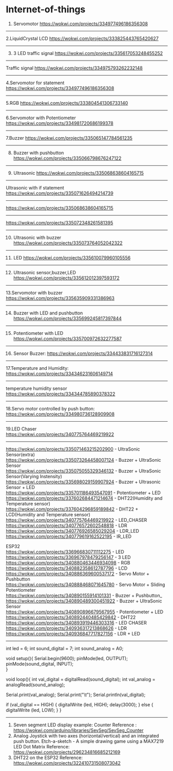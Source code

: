 # Internet-of-things
1. Servomotor https://wokwi.com/projects/334977496186356308  <br>
***************************************************************************
2.LiquidCrystal LCD https://wokwi.com/projects/333825443765420627  <br>
*****************************************************************************
3. 3 LED traffic signal https://wokwi.com/projects/335617053248455252 <br>
*****************************************************************************
Traffic signal https://wokwi.com/projects/334975793262232148  <br>
 *****************************************************************************
4.Servomotor for statement https://wokwi.com/projects/334977496186356308<br>
*****************************************************************************
5.RGB https://wokwi.com/projects/333804541306733140  <br>
******************************************************************************
6.Servomotor with Potentiometer https://wokwi.com/projects/334981720686199378  <br>
***********************************************************************************
7.Buzzer https://wokwi.com/projects/335065147784561235 <br>
**************************************************************************************
8. Buzzer with pushbutton https://wokwi.com/projects/335066798676247122 <br>
*****************************************************************************************
9. Ultrasonic https://wokwi.com/projects/335068638604165715  <br>
******************************************************************************************
Ultrasonic with if statement https://wokwi.com/projects/335071626494214739 <br>
 *****************************************************************************************
https://wokwi.com/projects/335068638604165715<br>
 ****************************************************************************************
https://wokwi.com/projects/335072348261581395 <br>
 ***************************************************************************************
10. Ultrasonic with buzzer https://wokwi.com/projects/335073764052042322 <br>
*****************************************************************************************
11. LED https://wokwi.com/projects/335610079960105556 <br>
*******************************************************************************************
12. Ultrasonic sensor,buzzer,LED https://wokwi.com/projects/335612012397593172  <br>
*******************************************************************************************
13.Servomotor with buzzer https://wokwi.com/projects/335635909331386963 <br>
************************************************************************************************
14. Buzzer with LED and pushbutton https://wokwi.com/projects/335699245817397844 <br> 
*************************************************************************************************
15. Potentiometer with LED https://wokwi.com/projects/335700972632277587 <br>
************************************************************************************************************
16. Sensor Buzzer: https://wokwi.com/projects/334433831716127314<br>
********************************************************************************************************************
17.Temperature and Humidity: https://wokwi.com/projects/334346231606149714<br>
*********************************************************************************************************
temperature humidity sensor
https://wokwi.com/projects/334344785890378322
****************************************************************************************************************************
18.Servo motor controlled by push button:
https://wokwi.com/projects/334980736128909908
******************************************************************************************************************************
19.LED Chaser<br>
https://wokwi.com/projects/340775764469219922 
**************************************************************************************************************************
https://wokwi.com/projects/335071463215202900 - UltraSonic Sensor(extra)<br>
https://wokwi.com/projects/335073264458007124 - Buzzer + UltraSonic Sensor<br>
https://wokwi.com/projects/335075055329346132 - Buzzer + UltraSonic Sensor(Varying Instensity)<br>
https://wokwi.com/projects/335698029159907924 - Buzzer + Ultrasonic Sensor + LED<br>
https://wokwi.com/projects/335701186493547091 - Potentiometer + LED<br>
https://wokwi.com/projects/337602684471214674 - DHT22(Humidity and Temperature sensor)<br>
https://wokwi.com/projects/337604296859189842 - DHT22 + LCD(Humidity and Temperature sensor)<br>
https://wokwi.com/projects/340775764469219922 - LED_CHASER<br>
https://wokwi.com/projects/340776572602548818 - LDR<br>
https://wokwi.com/projects/340776926585029204 - LDR_LED<br>
https://wokwi.com/projects/340779619162522195 - IR_LED<br>

ESP32<br>
https://wokwi.com/projects/336966830711112275 - LED<br>
https://wokwi.com/projects/336967978479256147 - 3 LED<br>
https://wokwi.com/projects/340880463446934098 - RGB<br>
https://wokwi.com/projects/340882358612787796 - LCD<br>
https://wokwi.com/projects/340886369600537172 - Servo Motor + Pushbutton<br>
https://wokwi.com/projects/340888468071645780 - Servo Motor + Sliding Potentiometer<br>
https://wokwi.com/projects/340890155914101331 - Buzzer + Pushbutton_<br>
https://wokwi.com/projects/340890489300451922 - Buzzer + UltraSonic Sensor<br>
https://wokwi.com/projects/340890896679567955 - Potentiometer + LED<br>
https://wokwi.com/projects/340892440485429842 - DHT22<br>
https://wokwi.com/projects/340893919446303316 - LED CHASER<br>
https://wokwi.com/projects/340936317213868626 - LDR<br>
https://wokwi.com/projects/340936847717827156 - LDR + LED<br>
****************************************************************************************************************************

int led = 6;
int sound_digital = 7;
int sound_analog = A0;

void setup(){
  Serial.begin(9600);
  pinMode(led, OUTPUT);
  pinMode(sound_digital, INPUT);  
}

void loop(){
  int val_digital = digitalRead(sound_digital);
  int val_analog = analogRead(sound_analog);

  Serial.print(val_analog);
  Serial.print("\t");
  Serial.println(val_digital);

  if (val_digital == HIGH)
  {
    digitalWrite (led, HIGH);
    delay(3000);
    }
  else
  {
    digitalWrite (led, LOW);
    }
}
********************************************************************************************************************************************
1. Seven segment LED display example: Counter Reference : https://wokwi.com/arduino/libraries/SevSeg/SevSeg_Counter <br>
2. Analog Joystick with two axes (horizontal/vertical) and an integrated push button. Etch-a-sketch - A simple drawing game using a MAX7219 LED Dot Matrix Reference: https://wokwi.com/projects/296234816685212169
3. DHT22 on the ESP32 Reference: https://wokwi.com/projects/322410731508073042
